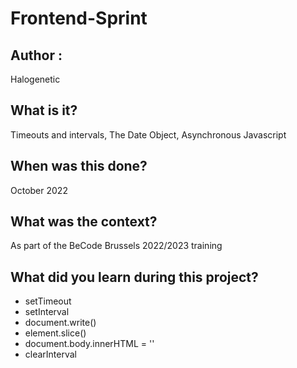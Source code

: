 # Frontend-Sprint

## Author :
Halogenetic

## What is it?
Timeouts and intervals, The Date Object, Asynchronous Javascript

## When was this done?
October 2022

## What was the context?
As part of the BeCode Brussels 2022/2023 training

## What did you learn during this project?
- setTimeout
- setInterval
- document.write()
- element.slice()
- document.body.innerHTML = ''
- clearInterval

